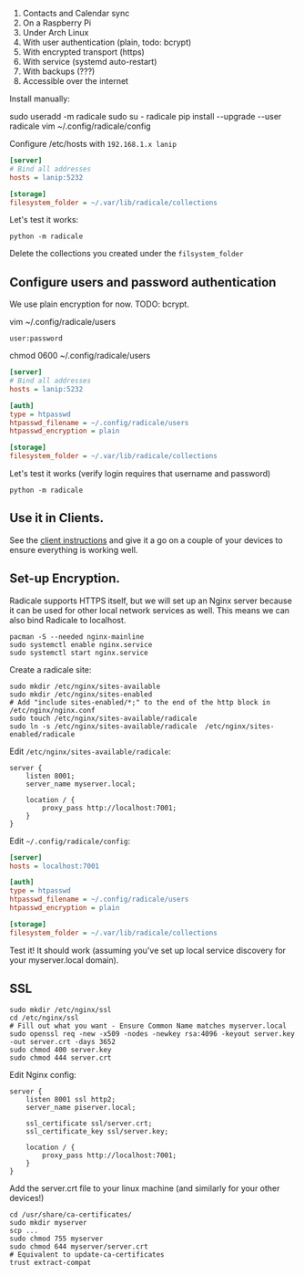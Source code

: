 

1. Contacts and Calendar sync
2. On a Raspberry Pi
3. Under Arch Linux
4. With user authentication (plain, todo: bcrypt)
5. With encrypted transport (https)
6. With service (systemd auto-restart)
7. With backups (???)
8. Accessible over the internet

Install manually:

sudo useradd -m radicale
sudo su - radicale
pip install --upgrade --user radicale
vim ~/.config/radicale/config

Configure /etc/hosts with `192.168.1.x lanip`

```ini
[server]
# Bind all addresses
hosts = lanip:5232

[storage]
filesystem_folder = ~/.var/lib/radicale/collections
```

Let's test it works:

```console
python -m radicale
```

Delete the collections you created under the `filsystem_folder`

## Configure users and password authentication

We use plain encryption for now. TODO: bcrypt.

vim ~/.config/radicale/users
```
user:password
```
chmod 0600 ~/.config/radicale/users

```ini
[server]
# Bind all addresses
hosts = lanip:5232

[auth]
type = htpasswd
htpasswd_filename = ~/.config/radicale/users
htpasswd_encryption = plain

[storage]
filesystem_folder = ~/.var/lib/radicale/collections
```

Let's test it works (verify login requires that username and password)

```console
python -m radicale
```

## Use it in Clients.

See the [client instructions][radicale-clients] and give it a go on a couple of your devices to ensure everything is working well.

## Set-up Encryption.

Radicale supports HTTPS itself, but we will set up an Nginx server because it can be used for other local network services as well. This means we can also bind Radicale to localhost.

```console
pacman -S --needed nginx-mainline
sudo systemctl enable nginx.service
sudo systemctl start nginx.service
```

Create a radicale site:

```console
sudo mkdir /etc/nginx/sites-available
sudo mkdir /etc/nginx/sites-enabled
# Add "include sites-enabled/*;" to the end of the http block in /etc/nginx/nginx.conf
sudo touch /etc/nginx/sites-available/radicale
sudo ln -s /etc/nginx/sites-available/radicale  /etc/nginx/sites-enabled/radicale
```

Edit `/etc/nginx/sites-available/radicale`:

```
server {
    listen 8001;
    server_name myserver.local;
    
    location / {
        proxy_pass http://localhost:7001;
    }
}
```

Edit `~/.config/radicale/config`: 

```ini
[server]
hosts = localhost:7001

[auth]
type = htpasswd
htpasswd_filename = ~/.config/radicale/users
htpasswd_encryption = plain

[storage]
filesystem_folder = ~/.var/lib/radicale/collections
```

Test it! It should work (assuming you've set up local service discovery for your myserver.local domain).

## SSL

```
sudo mkdir /etc/nginx/ssl
cd /etc/nginx/ssl
# Fill out what you want - Ensure Common Name matches myserver.local
sudo openssl req -new -x509 -nodes -newkey rsa:4096 -keyout server.key -out server.crt -days 3652
sudo chmod 400 server.key
sudo chmod 444 server.crt
```

Edit Nginx config:

```
server {
    listen 8001 ssl http2;
    server_name piserver.local;

    ssl_certificate ssl/server.crt;
    ssl_certificate_key ssl/server.key;
    
    location / {
        proxy_pass http://localhost:7001;
    }
}
```

Add the server.crt file to your linux machine (and similarly for your other devices!)

```
cd /usr/share/ca-certificates/
sudo mkdir myserver
scp ...
sudo chmod 755 myserver
sudo chmod 644 myserver/server.crt
# Equivalent to update-ca-certificates
trust extract-compat
```

[radicale-clients]: http://radicale.org/clients/
